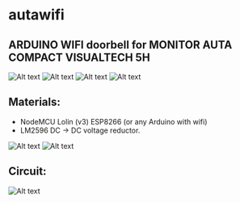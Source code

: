 # autawifi
## ARDUINO WIFI doorbell for MONITOR AUTA COMPACT VISUALTECH 5H

![Alt text](images/1.png?raw=true)
![Alt text](images/2.png?raw=true)
![Alt text](images/3.png?raw=true)
![Alt text](images/4.png?raw=true)


## Materials:
- NodeMCU Lolin (v3) ESP8266 (or any Arduino with wifi)
- LM2596 DC -> DC voltage reductor.

![Alt text](images/esp8266.jpg?raw=true)
![Alt text](images/lm2596.jpg?raw=true)

## Circuit:
![Alt text](images/dia.png?raw=true)

